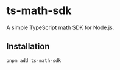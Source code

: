 # ts-math-sdk

A simple TypeScript math SDK for Node.js.

## Installation

```bash
pnpm add ts-math-sdk
```